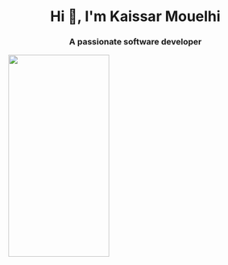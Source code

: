 
<h1 align="center">Hi 👋, I'm Kaissar Mouelhi</h1>
<h3 align="center">A passionate software developer</h3>

<img src="https://i.pinimg.com/originals/80/fa/1c/80fa1cd60678d8d17bab26ff14c9dfa9.gif" data-canonical-src="https://i.pinimg.com/originals/80/fa/1c/80fa1cd60678d8d17bab26ff14c9dfa9.gif" width="200" height="400" />
